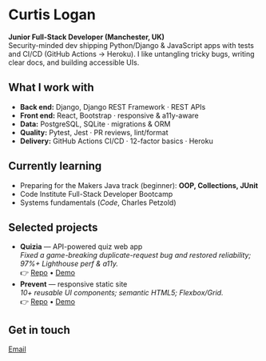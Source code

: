 # Curtis Logan

**Junior Full-Stack Developer (Manchester, UK)**  
Security-minded dev shipping Python/Django & JavaScript apps with tests and CI/CD (GitHub Actions → Heroku). I like untangling tricky bugs, writing clear docs, and building accessible UIs.

## What I work with
- **Back end:** Django, Django REST Framework · REST APIs
- **Front end:** React, Bootstrap · responsive & a11y-aware
- **Data:** PostgreSQL, SQLite · migrations & ORM
- **Quality:** Pytest, Jest · PR reviews, lint/format
- **Delivery:** GitHub Actions CI/CD · 12-factor basics · Heroku

## Currently learning
- Preparing for the Makers Java track (beginner): **OOP, Collections, JUnit**
- Code Institute Full-Stack Developer Bootcamp
- Systems fundamentals (_Code_, Charles Petzold)

## Selected projects
- **Quizia** — API-powered quiz web app  
  _Fixed a game-breaking duplicate-request bug and restored reliability; 97%+ Lighthouse perf & a11y._  
  👉 [Repo](<add-repo-link>) • [Demo](<add-live-link>)
- **Prevent** — responsive static site  
  _10+ reusable UI components; semantic HTML5; Flexbox/Grid._  
  👉 [Repo](<add-repo-link>) • [Demo](<add-live-link>)

## Get in touch
[Email](mailto:curtisnlogan@gmail.com)
